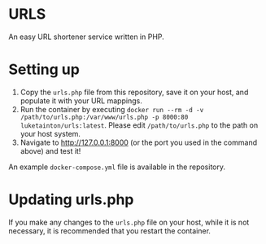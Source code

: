 # URLS
An easy URL shortener service written in PHP.

# Setting up
1. Copy the `urls.php` file from this repository, save it on your host, and populate it with your URL mappings.
2. Run the container by executing `docker run --rm -d -v /path/to/urls.php:/var/www/urls.php -p 8000:80 luketainton/urls:latest`. Please edit `/path/to/urls.php` to the path on your host system.
3. Navigate to http://127.0.0.1:8000 (or the port you used in the command above) and test it!

An example `docker-compose.yml` file is available in the repository.

# Updating urls.php
If you make any changes to the `urls.php` file on your host, while it is not necessary, it is recommended that you restart the container.
